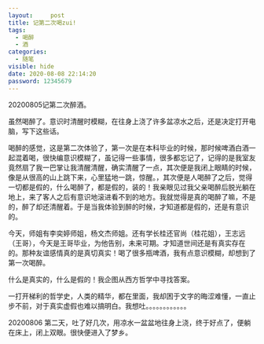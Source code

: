 ```yaml
---
layout:     post
title: 记第二次喝zui!
tags:
  - 喝醉
  - 酒
categories:
  - 随笔
visible: hide
date: 2020-08-08 22:14:20
password: 12345679
---
```


20200805记第二次醉酒。

<!--more-->

虽然喝醉了。意识时清醒时模糊，在往身上浇了许多盆凉水之后，还是决定打开电脑，写下这些话。

喝醉的感觉，这是第二次体验了，第一次是在本科毕业的时候，那时候啤酒白酒一起混着喝，很快编意识模糊了，虽记得一些事情，很多都忘记了，记得的是我室友竟然扇了我一巴掌让我清醒清醒，确实清醒了一点，其次便是我闭上眼睛的时候，像是从很高的山上跳下来，心里猛地一跳，惊醒。，其次便是人喝醉了之后，觉得一切都是假的，什么喝醉了，都是假的，装的！我亲眼见过我父亲喝醉后脱光躺在地上，来了客人之后有意识地滚进看不到的地方。我就觉得是真的喝醉了嘛，不是的，醉了却还清醒着。于是当我体验到醉的时候，才知道都是假的，还是有意识的。

今天，师姐有李奕婷师姐，杨文杰师姐。还有学长桂还官尚（桂花姐），王志远（王哥），今天是王哥毕业，为他告别，未来可期。才知道世间还是有真实存在的。那种友谊感情真的是真切真实！喝了很多瓶啤酒，我有点意识模糊，却想到了第一次喝醉。

什么是真实的，什么是假的！我企图从西方哲学中寻找答案。

一打开梯利的哲学史，人类的精华，都在里面，我却困于文字的晦涩难懂，一直止步不前，对于真实虚假也难以搞明白。我想吐。。。。。。。。。。。。

20200806 第二天，吐了好几次，用凉水一盆盆地往身上浇，终于好点了，便躺在床上，闭上双眼。很快便进入了梦乡。